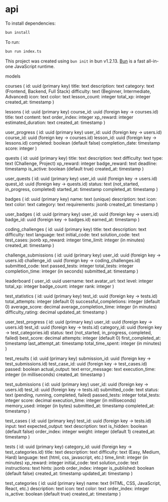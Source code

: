 # api

To install dependencies:

```bash
bun install
```

To run:

```bash
bun run index.ts
```

This project was created using `bun init` in bun v1.2.13. [Bun](https://bun.sh) is a fast all-in-one JavaScript runtime.

models

courses (
  id: uuid (primary key)
  title: text
  description: text
  category: text (Frontend, Backend, Full Stack)
  difficulty: text (Beginner, Intermediate, Advanced)
  icon: text
  color: text
  lesson_count: integer
  total_xp: integer
  created_at: timestamp
)


lessons (
  id: uuid (primary key)
  course_id: uuid (foreign key -> courses.id)
  title: text
  content: text
  order_index: integer
  xp_reward: integer
  estimated_duration: text
  created_at: timestamp
)

user_progress (
  id: uuid (primary key)
  user_id: uuid (foreign key -> users.id)
  course_id: uuid (foreign key -> courses.id)
  lesson_id: uuid (foreign key -> lessons.id)
  completed: boolean (default false)
  completion_date: timestamp
  score: integer
)

quests (
  id: uuid (primary key)
  title: text
  description: text
  difficulty: text
  type: text (Challenge, Project)
  xp_reward: integer
  badge_reward: text
  deadline: timestamp
  is_active: boolean (default true)
  created_at: timestamp
)


user_quests (
  id: uuid (primary key)
  user_id: uuid (foreign key -> users.id)
  quest_id: uuid (foreign key -> quests.id)
  status: text (not_started, in_progress, completed)
  started_at: timestamp
  completed_at: timestamp
)

badges (
  id: uuid (primary key)
  name: text (unique)
  description: text
  icon: text
  color: text
  category: text
  requirements: jsonb
  created_at: timestamp
)

user_badges (
  id: uuid (primary key)
  user_id: uuid (foreign key -> users.id)
  badge_id: uuid (foreign key -> badges.id)
  earned_at: timestamp
)


coding_challenges (
  id: uuid (primary key)
  title: text
  description: text
  difficulty: text
  language: text
  initial_code: text
  solution_code: text
  test_cases: jsonb
  xp_reward: integer
  time_limit: integer (in minutes)
  created_at: timestamp
)


challenge_submissions (
  id: uuid (primary key)
  user_id: uuid (foreign key -> users.id)
  challenge_id: uuid (foreign key -> coding_challenges.id)
  submitted_code: text
  passed_tests: integer
  total_tests: integer
  completion_time: integer (in seconds)
  submitted_at: timestamp
)

leaderboard (
  user_id: uuid
  username: text
  avatar_url: text
  level: integer
  total_xp: integer
  badge_count: integer
  rank: integer
)

test_statistics (
  id: uuid (primary key)
  test_id: uuid (foreign key -> tests.id)
  total_attempts: integer (default 0)
  successful_completions: integer (default 0)
  average_score: decimal
  average_completion_time: integer (in minutes)
  difficulty_rating: decimal
  updated_at: timestamp
)

user_test_progress (
  id: uuid (primary key)
  user_id: uuid (foreign key -> users.id)
  test_id: uuid (foreign key -> tests.id)
  category_id: uuid (foreign key -> test_categories.id)
  status: text (not_started, in_progress, completed, failed)
  best_score: decimal
  attempts: integer (default 0)
  first_completed_at: timestamp
  last_attempt_at: timestamp
  total_time_spent: integer (in minutes)
)

test_results (
  id: uuid (primary key)
  submission_id: uuid (foreign key -> test_submissions.id)
  test_case_id: uuid (foreign key -> test_cases.id)
  passed: boolean
  actual_output: text
  error_message: text
  execution_time: integer (in milliseconds)
  created_at: timestamp
)

test_submissions (
  id: uuid (primary key)
  user_id: uuid (foreign key -> users.id)
  test_id: uuid (foreign key -> tests.id)
  submitted_code: text
  status: text (pending, running, completed, failed)
  passed_tests: integer
  total_tests: integer
  score: decimal
  execution_time: integer (in milliseconds)
  memory_used: integer (in bytes)
  submitted_at: timestamp
  completed_at: timestamp
)

test_cases (
  id: uuid (primary key)
  test_id: uuid (foreign key -> tests.id)
  input: text
  expected_output: text
  description: text
  is_hidden: boolean (default false)
  order_index: integer
  weight: integer (default 1)
  created_at: timestamp
)

tests (
  id: uuid (primary key)
  category_id: uuid (foreign key -> test_categories.id)
  title: text
  description: text
  difficulty: text (Easy, Medium, Hard)
  language: text (html, css, javascript, etc.)
  time_limit: integer (in minutes)
  xp_reward: integer
  initial_code: text
  solution_code: text
  instructions: text
  hints: jsonb
  order_index: integer
  is_published: boolean (default false)
  created_at: timestamp
  updated_at: timestamp
)

test_categories (
  id: uuid (primary key)
  name: text (HTML, CSS, JavaScript, React, etc.)
  description: text
  icon: text
  color: text
  order_index: integer
  is_active: boolean (default true)
  created_at: timestamp
)
